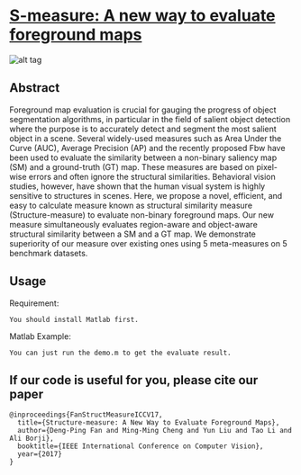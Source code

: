 # [S-measure: A new way to evaluate foreground maps](http://dpfan.net/smeasure/)

![alt tag](http://dpfan.net/wp-content/uploads/2017/07/S-measure.png)

## Abstract
Foreground map evaluation is crucial for gauging the progress of object segmentation algorithms, in particular in the field of salient object detection where the purpose is to accurately detect and segment the most salient object in a scene. Several widely-used measures such as Area Under the Curve (AUC), Average Precision (AP) and the recently proposed Fbw have been used to evaluate the similarity between a non-binary saliency map (SM) and a ground-truth (GT) map. These measures are based on pixel-wise errors and often ignore the structural similarities. Behavioral vision studies, however, have shown that the human visual system is highly sensitive to structures in scenes. Here, we propose a novel, efficient, and easy to calculate measure known as structural similarity measure (Structure-measure) to evaluate non-binary foreground maps. Our new measure simultaneously evaluates region-aware and object-aware structural similarity between a SM and a GT map. We demonstrate superiority of our measure over existing ones using 5 meta-measures on 5 benchmark datasets.

## Usage

Requirement:
  
    You should install Matlab first.
    
Matlab Example:
    
    You can just run the demo.m to get the evaluate result.

## If our code is useful for you, please cite our paper

    @inproceedings{FanStructMeasureICCV17,
      title={Structure-measure: A New Way to Evaluate Foreground Maps},
      author={Deng-Ping Fan and Ming-Ming Cheng and Yun Liu and Tao Li and Ali Borji},
      booktitle={IEEE International Conference on Computer Vision},
      year={2017}
    }
